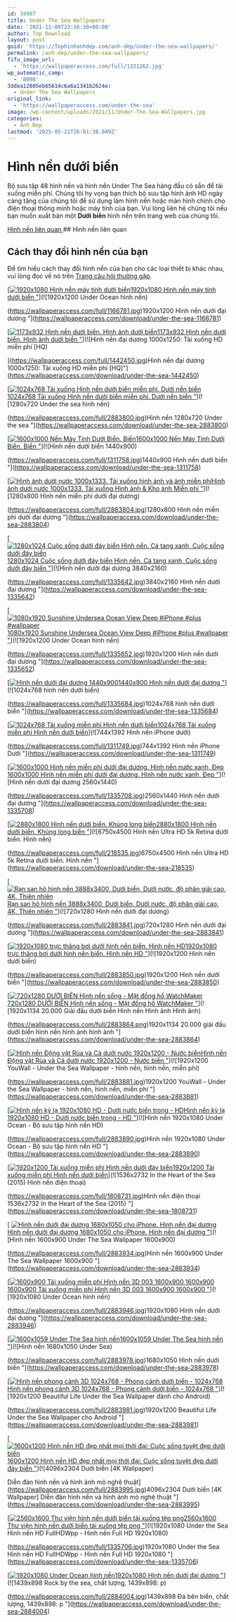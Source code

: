 ```yaml
---
id: 34907
title: Under The Sea Wallpapers
date: '2021-11-09T23:16:30+00:00'
author: Top Download
layout: post
guid: 'https://Tophinhanhdep.com/anh-dep/under-the-sea-wallpapers/'
permalink: /anh-dep/under-the-sea-wallpapers/
fifu_image_url:
  - 'https://wallpaperaccess.com/full/1321262.jpg'
wp_automatic_camp:
  - '8098'
3ddea12805eb65614c6a6a1341b2624e:
  - Under The Sea Wallpapers
original_link:
  - 'https://wallpaperaccess.com/under-the-sea'
image: /wp-content/uploads/2021/11/Under-The-Sea-Wallpapers.jpg
categories:
  - Ảnh Đẹp
lastmod: '2025-05-21T16:01:38.049Z'
---
```

# Hình nền dưới biển

Bộ sưu tập 48 hình nền và hình nền Under The Sea hàng đầu có sẵn để tải xuống miễn phí. Chúng tôi hy vọng bạn thích bộ sưu tập hình ảnh HD ngày càng tăng của chúng tôi để sử dụng làm hình nền hoặc màn hình chính cho điện thoại thông minh hoặc máy tính của bạn. Vui lòng liên hệ chúng tôi nếu bạn muốn xuất bản một **Dưới biển** hình nền trên trang web của chúng tôi.

[Hình nền liên quan ](#related) ## Hình nền liên quan

## Cách thay đổi hình nền của bạn

Để tìm hiểu cách thay đổi hình nền của bạn cho các loại thiết bị khác nhau, vui lòng đọc về nó trên [Trang câu hỏi thường gặp](https://tophinhanhdep.com/faq/).

  
[[![1920x1080 Hình nền máy tính dưới biển](https://wallpaperaccess.com/full/1321262.jpg)1920x1080 Hình nền máy tính dưới biển "](https://wallpaperaccess.com/download/under-the-sea-1321262)](![1920x1200 Under Ocean hình nền)

(https://wallpaperaccess.com/full/1166781.jpg)1920x1200 Hình nền dưới đại dương "](https://wallpaperaccess.com/download/under-the-sea-1166781)

[[![1173x932 Hình nền dưới biển.  Hình ảnh dưới biển](https://wallpaperaccess.com/full/1335648.jpg)1173x932 Hình nền dưới biển. Hình ảnh dưới biển "](https://wallpaperaccess.com/download/under-the-sea-1335648)](![Hình nền đại dương 1000x1250: Tải xuống HD miễn phí [HQ)

](https://wallpaperaccess.com/full/1442450.jpg)Hình nền đại dương 1000x1250: Tải xuống HD miễn phí \[HQ\]"](https://wallpaperaccess.com/download/under-the-sea-1442450)

[[![1024x768 Tải xuống Hình nền dưới biển miễn phí.  Dưới nền biển](https://wallpaperaccess.com/full/1321274.jpg)1024x768 Tải xuống Hình nền dưới biển miễn phí. Dưới nền biển "](https://wallpaperaccess.com/download/under-the-sea-1321274)](![1280x720 Under the sea hình nền)

(https://wallpaperaccess.com/full/2883800.jpg)Hình nền 1280x720 Under the sea "](https://wallpaperaccess.com/download/under-the-sea-2883800)

[[![1600x1000 Nền Máy Tính Dưới Biển.  Biển](https://wallpaperaccess.com/full/2538026.jpg)1600x1000 Nền Máy Tính Dưới Biển. Biển "](https://wallpaperaccess.com/download/under-the-sea-2538026)](![Hình nền dưới biển 1440x900)

(https://wallpaperaccess.com/full/1311758.jpg)1440x900 Hình nền dưới biển "](https://wallpaperaccess.com/download/under-the-sea-1311758)

[[![Hình ảnh dưới nước 1000x1333.  Tải xuống hình ảnh và ảnh miễn phí](https://wallpaperaccess.com/full/1577876.jpg)Hình ảnh dưới nước 1000x1333. Tải xuống Hình ảnh &amp; Kho ảnh Miễn phí "](https://wallpaperaccess.com/download/under-the-sea-1577876)](![1280x800 Hình nền miễn phí dưới đại dương)

(https://wallpaperaccess.com/full/2883804.jpg)1280x800 Hình nền miễn phí dưới đại dương "](https://wallpaperaccess.com/download/under-the-sea-2883804)

[[![1280x1024 Cuộc sống dưới đáy biển Hình nền.  Cá tang xanh, Cuộc sống dưới đáy biển](https://wallpaperaccess.com/full/2883808.jpg)1280x1024 Cuộc sống dưới đáy biển Hình nền. Cá tang xanh, Cuộc sống dưới đáy biển "](https://wallpaperaccess.com/download/under-the-sea-2883808)](![Hình nền dưới đại dương 3840x2160)

(https://wallpaperaccess.com/full/1335642.jpg)3840x2160 Hình nền dưới đại dương "](https://wallpaperaccess.com/download/under-the-sea-1335642)

[[![1080x1920 Sunshine Undersea Ocean View Deep #iPhone #plus #wallpaper](https://wallpaperaccess.com/full/764960.jpg)1080x1920 Sunshine Undersea Ocean View Deep #iPhone #plus #wallpaper "](https://wallpaperaccess.com/download/under-the-sea-764960)](![1920x1200 Under Ocean hình nền)

(https://wallpaperaccess.com/full/1335652.jpg)1920x1200 Hình nền dưới đại dương "](https://wallpaperaccess.com/download/under-the-sea-1335652)

[[![Hình nền dưới đại dương 1440x900](https://wallpaperaccess.com/full/2776770.jpg)1440x900 Hình nền dưới đại dương "](https://wallpaperaccess.com/download/under-the-sea-2776770)](![1024x768 hình nền dưới biển)

(https://wallpaperaccess.com/full/1335684.jpg)1024x768 hình nền dưới biển "](https://wallpaperaccess.com/download/under-the-sea-1335684)

[[![1024x768 Tải xuống miễn phí Hình nền dưới biển](https://wallpaperaccess.com/full/2883831.jpg)1024x768 Tải xuống miễn phí Hình nền dưới biển](https://wallpaperaccess.com/download/under-the-sea-2883831)](![744x1392 Hình nền iPhone dưới)

(https://wallpaperaccess.com/full/1311749.jpg)744x1392 Hình nền iPhone Dưới "](https://wallpaperaccess.com/download/under-the-sea-1311749)

[[![1600x1000 Hình nền miễn phí dưới đại dương.  Hình nền nước xanh, Đẹp](https://wallpaperaccess.com/full/1321488.jpg)1600x1000 Hình nền miễn phí dưới đại dương. Hình nền nước xanh, Đẹp "](https://wallpaperaccess.com/download/under-the-sea-1321488)](![Hình nền dưới đại dương 2560x1440)

(https://wallpaperaccess.com/full/1335708.jpg)2560x1440 Hình nền dưới đại dương "](https://wallpaperaccess.com/download/under-the-sea-1335708)

[[![2880x1800 Hình nền dưới biển.  Khủng long biển](https://wallpaperaccess.com/full/2883835.jpg)2880x1800 Hình nền dưới biển. Khủng long biển "](https://wallpaperaccess.com/download/under-the-sea-2883835)](![6750x4500 Hình nền Ultra HD 5k Retina dưới biển.  Hình nền)

(https://wallpaperaccess.com/full/218535.jpg)6750x4500 Hình nền Ultra HD 5k Retina dưới biển. Hình nền "](https://wallpaperaccess.com/download/under-the-sea-218535)

[[![Rạn san hô hình nền 3888x3400, Dưới biển, Dưới nước, độ phân giải cao, 4K, Thiên nhiên](https://wallpaperaccess.com/full/218597.jpg)Rạn san hô hình nền 3888x3400, Dưới biển, Dưới nước, độ phân giải cao, 4K, Thiên nhiên "](https://wallpaperaccess.com/download/under-the-sea-218597)](![720x1280 Hình nền dưới đại dương)

(https://wallpaperaccess.com/full/2883841.jpg)720x1280 Hình nền dưới đại dương "](https://wallpaperaccess.com/download/under-the-sea-2883841)

[[![1920x1080 trực thăng bơi dưới hình nền biển.  Hình nền HD](https://wallpaperaccess.com/full/2883846.jpg)1920x1080 trực thăng bơi dưới hình nền biển. Hình nền HD "](https://wallpaperaccess.com/download/under-the-sea-2883846)](![1920x1200 Hình nền dưới biển)

(https://wallpaperaccess.com/full/2883850.jpg)1920x1200 Hình nền dưới biển "](https://wallpaperaccess.com/download/under-the-sea-2883850)

[[![720x1280 DƯỚI BIỂN Hình nền sống - Mặt đồng hồ WatchMaker](https://wallpaperaccess.com/full/2883854.jpg)720x1280 DƯỚI BIỂN Hình nền sống - Mặt đồng hồ WatchMaker "](https://wallpaperaccess.com/download/under-the-sea-2883854)](![1920x1134 20.000 Giải đấu dưới biển Hình nền Hình ảnh Hình ảnh)

(https://wallpaperaccess.com/full/2883864.png)1920x1134 20.000 giải đấu dưới biển hình nền hình ảnh hình ảnh "](https://wallpaperaccess.com/download/under-the-sea-2883864)

[[![Hình nền Động vật Rùa và Cá dưới nước 1920x1200 - Nước biển](https://wallpaperaccess.com/full/2883875.jpg)Hình nền Động vật Rùa và Cá dưới nước 1920x1200 - Nước biển "](https://wallpaperaccess.com/download/under-the-sea-2883875)](![1920x1200 YouWall - Under the Sea Wallpaper - hình nền, hình nền, miễn phí)

(https://wallpaperaccess.com/full/2883881.jpg)1920x1200 YouWall - Under the Sea Wallpaper - hình nền, hình nền, miễn phí "](https://wallpaperaccess.com/download/under-the-sea-2883881)

[[![Hình nền kỳ lạ 1920x1080 HD - Dưới nước biển trong - HD](https://wallpaperaccess.com/full/1973457.jpg)Hình nền kỳ lạ 1920x1080 HD - Dưới nước biển trong - HD "](https://wallpaperaccess.com/download/under-the-sea-1973457)](![Hình nền 1920x1080 Under Ocean - Bộ sưu tập hình nền HD)

(https://wallpaperaccess.com/full/2883890.jpg)Hình nền 1920x1080 Under Ocean - Bộ sưu tập hình nền HD "](https://wallpaperaccess.com/download/under-the-sea-2883890)

[[![1920x1200 Tải xuống miễn phí Hình nền dưới đáy biển](https://wallpaperaccess.com/full/2883916.jpg)1920x1200 Tải xuống miễn phí Hình nền dưới biển](https://wallpaperaccess.com/download/under-the-sea-2883916)](![1536x2732 In the Heart of the Sea (2015) Hình nền điện thoại)

(https://wallpaperaccess.com/full/1808731.jpg)Hình nền điện thoại 1536x2732 In the Heart of the Sea (2015) "](https://wallpaperaccess.com/download/under-the-sea-1808731)

[ [![Hình nền dưới đại dương 1680x1050 cho iPhone.  Hình nền đại dương](https://wallpaperaccess.com/full/1124168.jpg)Hình nền dưới đại dương 1680x1050 cho iPhone. Hình nền đại dương "](https://wallpaperaccess.com/download/under-the-sea-1124168)](![Hình nền 1600x900 Under The Sea Wallpaper 1600x900)

(https://wallpaperaccess.com/full/2883934.jpg)Hình nền 1600x900 Under The Sea Wallpaper 1600x900 "](https://wallpaperaccess.com/download/under-the-sea-2883934)

[[![1600x900 Tải xuống miễn phí Hình nền 3D 003 1600x900 1600x900](https://wallpaperaccess.com/full/2883938.jpg)1600x900 Tải xuống miễn phí Hình nền 3D 003 1600x900 1600x900 "](https://wallpaperaccess.com/download/under-the-sea-2883938)](![1920x1080 Under Ocean hình nền)

(https://wallpaperaccess.com/full/2883946.jpg)1920x1080 Hình nền dưới đại dương "](https://wallpaperaccess.com/download/under-the-sea-2883946)

[[![1600x1059 Under The Sea hình nền](https://wallpaperaccess.com/full/2883953.jpg)1600x1059 Under The Sea hình nền "](https://wallpaperaccess.com/download/under-the-sea-2883953)](![Hình nền 1680x1050 Under Sea)

(https://wallpaperaccess.com/full/2883978.jpg)1680x1050 Hình nền dưới biển "](https://wallpaperaccess.com/download/under-the-sea-2883978)

[[![Hình nền phong cảnh 3D 1024x768 - Phong cảnh dưới biển - 1024x768](https://wallpaperaccess.com/full/2883979.jpg)Hình nền phong cảnh 3D 1024x768 - Phong cảnh dưới biển - 1024x768 "](https://wallpaperaccess.com/download/under-the-sea-2883979)](![1920x1200 Beautiful Life Under the Sea Wallpaper dành cho Android)

(https://wallpaperaccess.com/full/2883981.jpg)1920x1200 Beautiful Life Under the Sea Wallpaper cho Android "](https://wallpaperaccess.com/download/under-the-sea-2883981)

[[![1600x1200 Hình nền HD đẹp nhất mọi thời đại: Cuộc sống tuyệt đẹp dưới biển](https://wallpaperaccess.com/full/2883994.jpg)1600x1200 Hình nền HD đẹp nhất mọi thời đại: Cuộc sống tuyệt đẹp dưới đáy biển "](https://wallpaperaccess.com/download/under-the-sea-2883994)](![4096x2304 Dưới biển [4K Wallpaper)

 Diễn đàn hình nền và hình ảnh mỏ nghệ thuật](https://wallpaperaccess.com/full/2883995.jpg)4096x2304 Dưới biển \[4K Wallpaper\] Diễn đàn hình nền và hình ảnh mỏ nghệ thuật "](https://wallpaperaccess.com/download/under-the-sea-2883995)

[[![2560x1600 Thư viện hình nền dưới biển tải xuống tệp png](https://wallpaperaccess.com/full/2883998.jpg)2560x1600 Thư viện hình nền dưới biển tải xuống tệp png "](https://wallpaperaccess.com/download/under-the-sea-2883998)](![1920x1080 Under the Sea Hình nền HD FullHDWpp - Hình nền Full HD 1920x1080)

(https://wallpaperaccess.com/full/1335706.jpg)1920x1080 Under the Sea Hình nền HD FullHDWpp - Hình nền Full HD 1920x1080 "](https://wallpaperaccess.com/download/under-the-sea-1335706)

[[![1920x1080 Under Ocean hình nền](https://wallpaperaccess.com/full/2884000.jpg)1920x1080 Hình nền dưới đại dương "](https://wallpaperaccess.com/download/under-the-sea-2884000)](![1439x898 Rock by the sea, chất lượng, 1439x898: p)

(https://wallpaperaccess.com/full/2884004.jpg)1439x898 Đá bên biển, chất lượng, 1439x898: p "](https://wallpaperaccess.com/download/under-the-sea-2884004)
